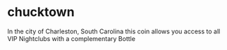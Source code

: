 # chucktown
In the city of Charleston, South Carolina this coin allows you access to all VIP Nightclubs with a complementary Bottle
